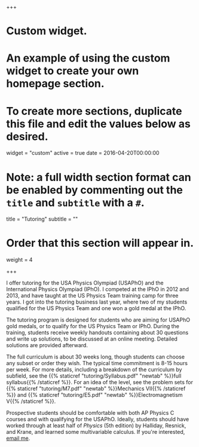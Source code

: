 +++
# Custom widget.
# An example of using the custom widget to create your own homepage section.
# To create more sections, duplicate this file and edit the values below as desired.
widget = "custom"
active = true
date = 2016-04-20T00:00:00

# Note: a full width section format can be enabled by commenting out the `title` and `subtitle` with a `#`.
title = "Tutoring"
subtitle = ""

# Order that this section will appear in.
weight = 4

+++

I offer tutoring for the USA Physics Olympiad (USAPhO) and the International Physics Olympiad (IPhO). I competed at the IPhO in 2012 and 2013, and have taught at the US Physics Team training camp for three years. I got into the tutoring business last year, where two of my students qualified for the US Physics Team and one won a gold medal at the IPhO. 

The tutoring program is designed for students who are aiming for USAPhO gold medals, or to qualify for the US Physics Team or IPhO. During the training, students receive weekly handouts containing about 30 questions and write up solutions, to be discussed at an online meeting. Detailed solutions are provided afterward. 

The full curriculum is about 30 weeks long, though students can choose any subset or order they wish. The typical time commitment is 8-15 hours per week. For more details, including a breakdown of the curriculum by subfield, see the {{% staticref "tutoring/Syllabus.pdf" "newtab" %}}full syllabus{{% /staticref %}}. For an idea of the level, see the problem sets for {{% staticref "tutoring/M7.pdf" "newtab" %}}Mechanics VII{{% /staticref %}} and {{% staticref "tutoring/E5.pdf" "newtab" %}}Electromagnetism V{{% /staticref %}}.

Prospective students should be comfortable with both AP Physics C courses and with qualifying for the USAPhO. Ideally, students should have worked through at least half of *Physics* (5th edition) by Halliday, Resnick, and Krane, and learned some multivariable calculus. If you're interested, [email me](mailto:kzhou7@gmail.com).
